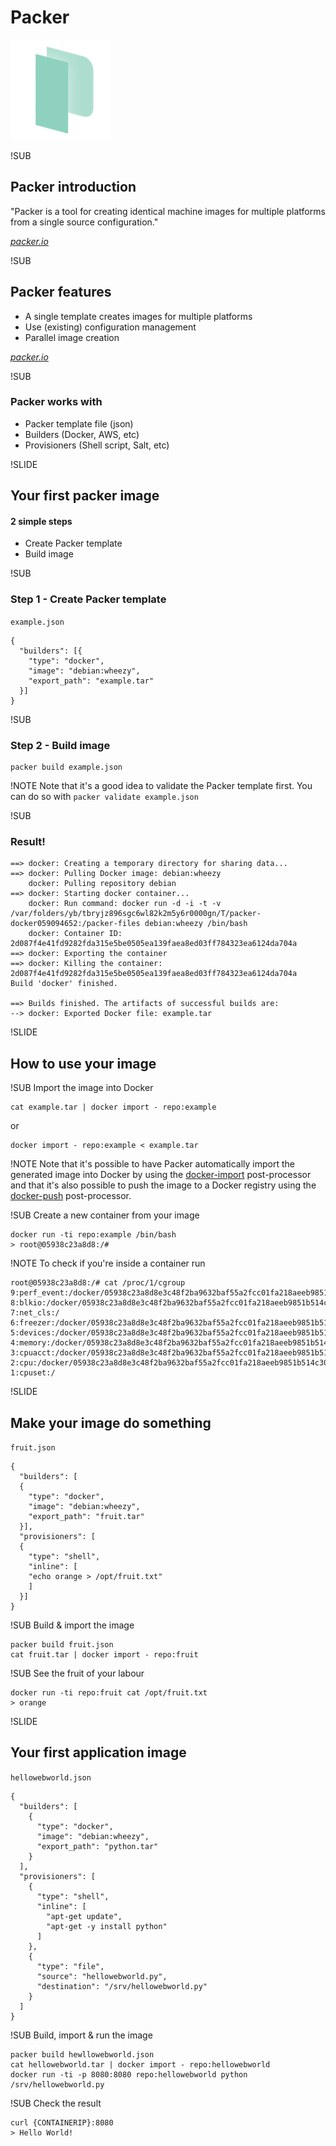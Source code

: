 # Packer
![Packer logo](img/packer-logo.png) <!-- .element: class="noborder" -->


!SUB
## Packer introduction

"Packer is a tool for creating identical machine images for multiple platforms from a single source configuration."

[_packer.io_](http://www.packer.io)

!SUB
## Packer features

- A single template  creates images for multiple platforms
- Use (existing) configuration management
- Parallel image creation

[_packer.io_](http://www.packer.io/intro)

!SUB
### Packer works with

- Packer template file (json)
- Builders (Docker, AWS, etc)  
- Provisioners (Shell script, Salt, etc)


!SLIDE
## Your first packer image
#### 2 simple steps

- Create Packer template
- Build image


!SUB
### Step 1 - Create Packer template
`example.json`
```
{
  "builders": [{
    "type": "docker",
    "image": "debian:wheezy",
    "export_path": "example.tar"
  }]
}
```

!SUB
### Step 2 - Build image
```
packer build example.json
```

!NOTE
Note that it's a good idea to validate the Packer template first.
You can do so with `packer validate example.json`


!SUB
### Result! 
```
==> docker: Creating a temporary directory for sharing data...
==> docker: Pulling Docker image: debian:wheezy
    docker: Pulling repository debian
==> docker: Starting docker container...
    docker: Run command: docker run -d -i -t -v /var/folders/yb/tbryjz896sgc6wl82k2m5y6r0000gn/T/packer-docker059094652:/packer-files debian:wheezy /bin/bash
    docker: Container ID: 2d087f4e41fd9282fda315e5be0505ea139faea8ed03ff784323ea6124da704a
==> docker: Exporting the container
==> docker: Killing the container: 2d087f4e41fd9282fda315e5be0505ea139faea8ed03ff784323ea6124da704a
Build 'docker' finished.

==> Builds finished. The artifacts of successful builds are:
--> docker: Exported Docker file: example.tar
```


!SLIDE
## How to use your image

!SUB
Import the image into Docker

```
cat example.tar | docker import - repo:example
```
or
```
docker import - repo:example < example.tar
```

!NOTE
Note that it's possible to have Packer automatically import the generated image into Docker by using the [docker-import](http://www.packer.io/docs/post-processors/docker-import.html) post-processor
and that it's also possible to push the image to a Docker registry using the [docker-push](http://www.packer.io/docs/post-processors/docker-push.html) post-processor.

!SUB
Create a new container from your image
```
docker run -ti repo:example /bin/bash
> root@05938c23a8d8:/#
```

!NOTE
To check if you're inside a container run
```
root@05938c23a8d8:/# cat /proc/1/cgroup
9:perf_event:/docker/05938c23a8d8e3c48f2ba9632baf55a2fcc01fa218aeeb9851b514c30df851e5
8:blkio:/docker/05938c23a8d8e3c48f2ba9632baf55a2fcc01fa218aeeb9851b514c30df851e5
7:net_cls:/
6:freezer:/docker/05938c23a8d8e3c48f2ba9632baf55a2fcc01fa218aeeb9851b514c30df851e5
5:devices:/docker/05938c23a8d8e3c48f2ba9632baf55a2fcc01fa218aeeb9851b514c30df851e5
4:memory:/docker/05938c23a8d8e3c48f2ba9632baf55a2fcc01fa218aeeb9851b514c30df851e5
3:cpuacct:/docker/05938c23a8d8e3c48f2ba9632baf55a2fcc01fa218aeeb9851b514c30df851e5
2:cpu:/docker/05938c23a8d8e3c48f2ba9632baf55a2fcc01fa218aeeb9851b514c30df851e5
1:cpuset:/
```


!SLIDE
## Make your image do something
`fruit.json`
```
{
  "builders": [
  {
    "type": "docker",
    "image": "debian:wheezy",
    "export_path": "fruit.tar"
  }],
  "provisioners": [
  {
    "type": "shell",
    "inline": [
    "echo orange > /opt/fruit.txt"
    ]
  }]
}
```

!SUB
Build & import the image
```
packer build fruit.json
cat fruit.tar | docker import - repo:fruit
```

!SUB
See the fruit of your labour
```
docker run -ti repo:fruit cat /opt/fruit.txt
> orange
```

!SLIDE
## Your first application image
`hellowebworld.json`
```
{
  "builders": [
    {
      "type": "docker",
      "image": "debian:wheezy",
      "export_path": "python.tar"
    }
  ],
  "provisioners": [
    {
      "type": "shell",
      "inline": [
        "apt-get update",
        "apt-get -y install python"
      ]
    },
    {
      "type": "file",
      "source": "hellowebworld.py",
      "destination": "/srv/hellowebworld.py"
    }
  ]
}
```

!SUB
Build, import & run the image
```
packer build hewllowebworld.json
cat hellowebworld.tar | docker import - repo:hellowebworld
docker run -ti -p 8080:8080 repo:hellowebworld python /srv/hellowebworld.py
```

!SUB
Check the result
```
curl {CONTAINERIP}:8080
> Hello World!
```